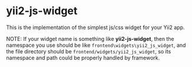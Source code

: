 # yii2-js-widget

This is the implementation of the simplest js/css widget for your Yii2 app.

NOTE: If your widget name is something like <b>yii2-js-widget</b>, then the namespace you use should be like <code>frontend\widgets\yii2_js_widget</code>, and the file directory should be <code>frontend/widgets/yii2_js_widget</code>, so its namespace and path could be properly handled by framework.
